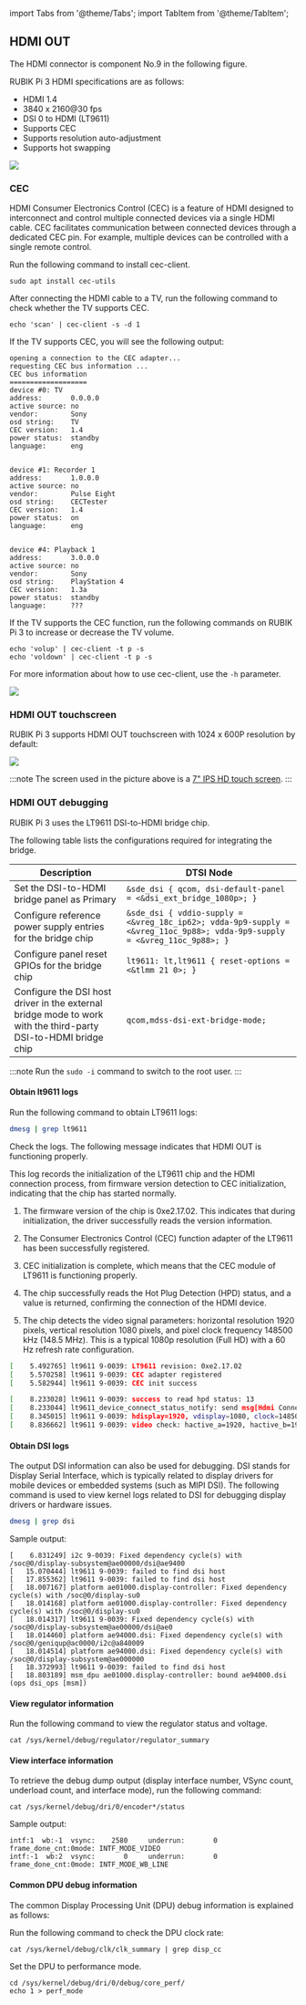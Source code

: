 
import Tabs from '@theme/Tabs';
import TabItem from '@theme/TabItem';



## HDMI OUT

The HDMI connector is component No.9 in the following figure. 

RUBIK Pi 3 HDMI specifications are as follows:
- HDMI 1.4
- 3840 x 2160@30 fps
- DSI 0 to HDMI (LT9611)
- Supports CEC
- Supports resolution auto-adjustment
- Supports hot swapping

![](../images/image-140.png)


### CEC

HDMI Consumer Electronics Control (CEC) is a feature of HDMI designed to interconnect and control multiple connected devices via a single HDMI cable. CEC facilitates communication between connected devices through a dedicated CEC pin. For example, multiple devices can be controlled with a single remote control.

Run the following command to install cec-client.

```shell
sudo apt install cec-utils
```

After connecting the HDMI cable to a TV, run the following command to check whether the TV supports CEC.

```shell
echo 'scan' | cec-client -s -d 1
```

If the TV supports CEC, you will see the following output:

```plain&#x20;text
opening a connection to the CEC adapter...
requesting CEC bus information ...
CEC bus information
===================
device #0: TV
address:       0.0.0.0
active source: no
vendor:        Sony
osd string:    TV
CEC version:   1.4
power status:  standby
language:      eng


device #1: Recorder 1
address:       1.0.0.0
active source: no
vendor:        Pulse Eight
osd string:    CECTester
CEC version:   1.4
power status:  on
language:      eng


device #4: Playback 1
address:       3.0.0.0
active source: no
vendor:        Sony
osd string:    PlayStation 4
CEC version:   1.3a
power status:  standby
language:      ???
```

If the TV supports the CEC function, run the following commands on RUBIK Pi 3 to increase or decrease the TV volume.

```shell
echo 'volup' | cec-client -t p -s
echo 'voldown' | cec-client -t p -s
```

For more information about how to use cec-client, use the `-h` parameter.

![](../images/image-141.png)

### HDMI OUT touchscreen

RUBIK Pi 3 supports HDMI OUT touchscreen with 1024 x 600P resolution by default:

![](../images/img_v3_02h3_18251d67-83e7-498c-b056-5a11783ed13g.jpg)

:::note
The screen used in the picture above is a [7" IPS HD touch screen](https://a.co/d/cTl7rkN).
:::

### HDMI OUT debugging

RUBIK Pi 3 uses the LT9611 DSI-to-HDMI bridge chip.

The following table lists the configurations required for integrating the bridge.

| Description | DTSI Node |
|------------|----------|
| Set the DSI-to-HDMI bridge panel as Primary | `&sde_dsi { qcom, dsi-default-panel = <&dsi_ext_bridge_1080p>; }` |
| Configure reference power supply entries for the bridge chip | `&sde_dsi { vddio-supply = <&vreg_18c_ip62>; vdda-9p9-supply = <&vreg_11oc_9p88>; vdda-9p9-supply = <&vreg_11oc_9p88>; }` |
| Configure panel reset GPIOs for the bridge chip | `lt9611: lt,lt9611 { reset-options = <&tlmm 21 0>; }` |
| Configure the DSI host driver in the external bridge mode to work with the third-party DSI-to-HDMI bridge chip | `qcom,mdss-dsi-ext-bridge-mode;` |

:::note
Run the `sudo -i` command to switch to the root user.
:::

#### Obtain lt9611 logs

Run the following command to obtain LT9611 logs:

```bash
dmesg | grep lt9611
```

Check the logs. The following message indicates that HDMI OUT is functioning properly.

This log records the initialization of the LT9611 chip and the HDMI connection process, from firmware version detection to CEC initialization, indicating that the chip has started normally.

1. The firmware version of the chip is 0xe2.17.02. This indicates that during initialization, the driver successfully reads the version information.

2. The Consumer Electronics Control (CEC) function adapter of the LT9611 has been successfully registered.

3. CEC initialization is complete, which means that the CEC module of LT9611 is functioning properly.

4. The chip successfully reads the Hot Plug Detection (HPD) status, and a value is returned, confirming the connection of the HDMI device.

5. The chip detects the video signal parameters: horizontal resolution 1920 pixels, vertical resolution 1080 pixels, and pixel clock frequency 148500 kHz (148.5 MHz). This is a typical 1080p resolution (Full HD) with a 60 Hz refresh rate configuration.

```bash
[    5.492765] lt9611 9-0039: LT9611 revision: 0xe2.17.02
[    5.570258] lt9611 9-0039: CEC adapter registered
[    5.582944] lt9611 9-0039: CEC init success

[    8.233028] lt9611 9-0039: success to read hpd status: 13
[    8.233044] lt9611_device_connect_status_notify: send msg[Hdmi Connection] ret[32]
[    8.345015] lt9611 9-0039: hdisplay=1920, vdisplay=1080, clock=148500 
[    8.836662] lt9611 9-0039: video check: hactive_a=1920, hactive_b=1920, vactive=1080, v_total=1125, h_total_sysclk=401, mipi_video_format=170
```

#### Obtain DSI logs

The output DSI information can also be used for debugging. DSI stands for Display Serial Interface, which is typically related to display drivers for mobile devices or embedded systems (such as MIPI DSI). 
The following command is used to view kernel logs related to DSI for debugging display drivers or hardware issues.

```bash
dmesg | grep dsi
```

Sample output:

```shell
[    6.831249] i2c 9-0039: Fixed dependency cycle(s) with /soc@0/display-subsystem@ae00000/dsi@ae9400
[   15.070444] lt9611 9-0039: failed to find dsi host
[   17.855362] lt9611 9-0039: failed to find dsi host
[   18.007167] platform ae01000.display-controller: Fixed dependency cycle(s) with /soc@0/display-su0
[   18.014168] platform ae01000.display-controller: Fixed dependency cycle(s) with /soc@0/display-su0
[   18.014317] lt9611 9-0039: Fixed dependency cycle(s) with /soc@0/display-subsystem@ae00000/dsi@ae0
[   18.014460] platform ae94000.dsi: Fixed dependency cycle(s) with /soc@0/geniqup@ac0000/i2c@a840009
[   18.014514] platform ae94000.dsi: Fixed dependency cycle(s) with /soc@0/display-subsystem@ae000000
[   18.372993] lt9611 9-0039: failed to find dsi host
[   18.803189] msm_dpu ae01000.display-controller: bound ae94000.dsi (ops dsi_ops [msm])
```

#### View regulator information

Run the following command to view the regulator status and voltage.

```shell
cat /sys/kernel/debug/regulator/regulator_summary
```

#### View interface information

To retrieve the debug dump output (display interface number, VSync count, underload count, and interface mode), run the following command:

```shell
cat /sys/kernel/debug/dri/0/encoder*/status
```

Sample output:

```shell
intf:1  wb:-1  vsync:    2580     underrun:       0    frame_done_cnt:0mode: INTF_MODE_VIDEO
intf:-1  wb:2  vsync:       0     underrun:       0    frame_done_cnt:0mode: INTF_MODE_WB_LINE
```

#### Common DPU debug information

The common Display Processing Unit (DPU) debug information is explained as follows:

Run the following command to check the DPU clock rate:

```shell
cat /sys/kernel/debug/clk/clk_summary | grep disp_cc
```

Set the DPU to performance mode.

```shell
cd /sys/kernel/debug/dri/0/debug/core_perf/
echo 1 > perf_mode
```
